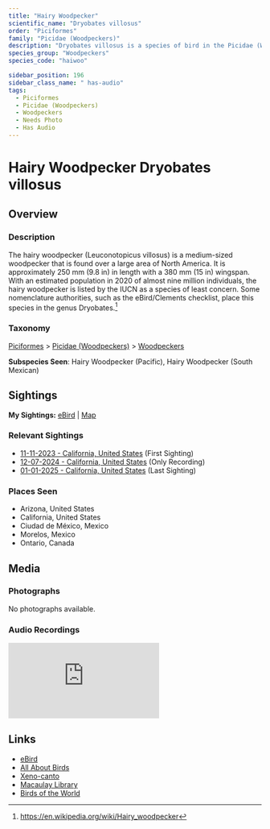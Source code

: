 ```yaml
---
title: "Hairy Woodpecker"
scientific_name: "Dryobates villosus"
order: "Piciformes"
family: "Picidae (Woodpeckers)"
description: "Dryobates villosus is a species of bird in the Picidae (Woodpeckers) family. It has been observed 15 times. It has been recorded."
species_group: "Woodpeckers"
species_code: "haiwoo"

sidebar_position: 196
sidebar_class_name: " has-audio"
tags: 
  - Piciformes
  - Picidae (Woodpeckers)
  - Woodpeckers
  - Needs Photo
  - Has Audio
---
```


# Hairy Woodpecker <span className='sci_name'>Dryobates villosus</span>

## Overview

### Description
The hairy woodpecker (Leuconotopicus villosus) is a medium-sized woodpecker that is found over a large area of North America. It is approximately 250 mm (9.8 in) in length with a 380 mm (15 in) wingspan. With an estimated population in 2020 of almost nine million individuals, the hairy woodpecker is listed by the IUCN as a species of least concern. Some nomenclature authorities, such as the eBird/Clements checklist, place this species in the genus Dryobates.[^1]

[^1]: https://en.wikipedia.org/wiki/Hairy_woodpecker

### Taxonomy
[Piciformes](/tags/piciformes) > [Picidae (Woodpeckers)](/tags/picidae-woodpeckers) > [Woodpeckers](/tags/woodpeckers)

**Subspecies Seen**: Hairy Woodpecker (Pacific), Hairy Woodpecker (South Mexican)


## Sightings

**My Sightings:** [eBird](https://ebird.org/lifelist?r=world&time=life&spp=haiwoo) | [Map](/map?species_code=haiwoo)

### Relevant Sightings

* [11-11-2023 - California, United States](https://ebird.org/checklist/S154259403) (First Sighting)
* [12-07-2024 - California, United States](https://ebird.org/checklist/S204701057) (Only Recording)
* [01-01-2025 - California, United States](https://ebird.org/checklist/S207553830) (Last Sighting)

### Places Seen

* Arizona, United States
* California, United States
* Ciudad de México, Mexico
* Morelos, Mexico
* Ontario, Canada



## Media
### Photographs
No photographs available.

### Audio Recordings
<iframe className="audio_iframe" src="https://macaulaylibrary.org/asset/627219348/embed" frameBorder="0" allowFullScreen></iframe>

## Links
* [eBird](https://ebird.org/species/haiwoo) 
* [All About Birds](https://www.allaboutbirds.org/guide/haiwoo) 
* [Xeno-canto](https://www.xeno-canto.org/species/dryobates-villosus) 
* [Macaulay Library](https://search.macaulaylibrary.org/catalog?taxonCode=haiwoo&sort=rating_rank_desc)
* [Birds of the World](https://birdsoftheworld.org/bow/species/haiwoo)
